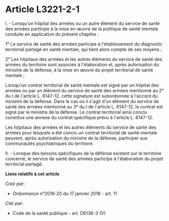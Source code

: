 # Article L3221-2-1

I. - Lorsqu'un hôpital des armées ou un autre élément du service de santé des armées participe à la mise en œuvre de la
politique de santé mentale conduite en application du présent chapitre :

1° Le service de santé des armées participe à l'établissement du diagnostic territorial partagé en santé mentale, qui tient
alors compte de ses moyens ;

2° Les hôpitaux des armées et les autres éléments du service de santé des armées du territoire sont associés à l'élaboration
et, après autorisation du ministre de la défense, à la mise en œuvre du projet territorial de santé mentale ;

Lorsqu'un contrat territorial de santé mentale est signé par un hôpital des armées ou par un élément du service de santé des
armées mentionné au 2° du I de l'article L. 6147-12, cette signature est subordonnée à l'accord du ministre de la défense.
Dans le cas où il s'agit d'un élément du service de santé des armées mentionné au 3° du I de l'article L. 6147-12, le contrat
est signé par le ministre de la défense. Le contrat territorial ainsi conclu constitue une annexe du contrat spécifique prévu
à l'article L. 6147-12.

Les hôpitaux des armées et les autres éléments du service de santé des armées pour lesquels a été conclu un contrat
territorial de santé mentale peuvent, après autorisation du ministre de la défense, participer aux communautés psychiatriques
du territoire.

II. - Lorsque des besoins spécifiques de la défense existent sur le territoire concerné, le service de santé des armées
participe à l'élaboration du projet territorial partagé.

**Liens relatifs à cet article**

_Créé par_:

  - Ordonnance n°2018-20 du 17 janvier 2018 - art. 11

_Cité par_:

  - Code de la santé publique - art. D6136-3 (V)

